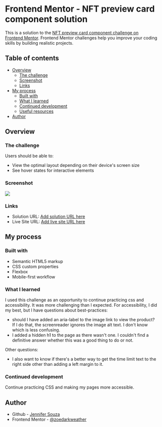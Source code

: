 # Frontend Mentor - NFT preview card component solution

This is a solution to the [NFT preview card component challenge on Frontend Mentor](https://www.frontendmentor.io/challenges/nft-preview-card-component-SbdUL_w0U). Frontend Mentor challenges help you improve your coding skills by building realistic projects. 

## Table of contents

- [Overview](#overview)
  - [The challenge](#the-challenge)
  - [Screenshot](#screenshot)
  - [Links](#links)
- [My process](#my-process)
  - [Built with](#built-with)
  - [What I learned](#what-i-learned)
  - [Continued development](#continued-development)
  - [Useful resources](#useful-resources)
- [Author](#author)


## Overview

### The challenge

Users should be able to:

- View the optimal layout depending on their device's screen size
- See hover states for interactive elements

### Screenshot

![](./screenshot.jpg)

### Links

- Solution URL: [Add solution URL here](https://your-solution-url.com)
- Live Site URL: [Add live site URL here](https://your-live-site-url.com)

## My process

### Built with

- Semantic HTML5 markup
- CSS custom properties
- Flexbox
- Mobile-first workflow

### What I learned

I used this challenge as an opportunity to continue practicing css and accessibility. It was more challenging than I expected. For accessibility, I did my best, but I have questions about best-practices:
- should I have added an aria-label to the image link to view the product? If I do that, the screenreader ignores the image alt text. I don't know which is less confusing.
- I added a hidden h1 to the page as there wasn't one. I couldn't find a definitive answer whether this was a good thing to do or not.  

Other questions:
- I also want to know if there's a better way to get the time limit text to the right side other than adding a left margin to it.

### Continued development

Continue practicing CSS and making my pages more accessible.

## Author

- Github - [Jennifer Souza](https://github.com/zoedarkweather)
- Frontend Mentor - [@zoedarkweather](https://www.frontendmentor.io/profile/zoedarkweather)